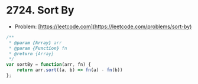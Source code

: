 # 2724. Sort By

- Problem: [https://leetcode.com](https://leetcode.com/problems/sort-by)

```javascript
/**
 * @param {Array} arr
 * @param {Function} fn
 * @return {Array}
 */
var sortBy = function(arr, fn) {
    return arr.sort((a, b) => fn(a) - fn(b))
};
```